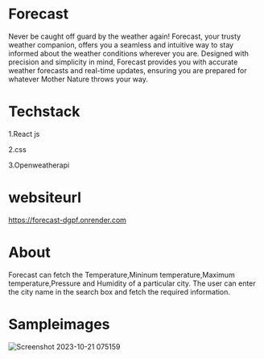 # Forecast

Never be caught off guard by the weather again! Forecast, your trusty weather companion, offers you a seamless and intuitive way to stay informed about the weather conditions wherever you are.
Designed with precision and simplicity in mind,
Forecast provides you with accurate weather forecasts and real-time updates, 
ensuring you are prepared for whatever Mother Nature throws your way.

# Techstack

1.React js

2.css

3.Openweatherapi

# websiteurl

https://forecast-dgpf.onrender.com

# About

Forecast can fetch the Temperature,Mininum temperature,Maximum temperature,Pressure and Humidity of a particular city.
The user can enter the city name in the search box and fetch the required information.


# Sampleimages

![Screenshot 2023-10-21 075159](https://github.com/Kishore-7n/Forecast/assets/115572239/4061605f-d629-4e03-ab41-41d4180bcb4d)


